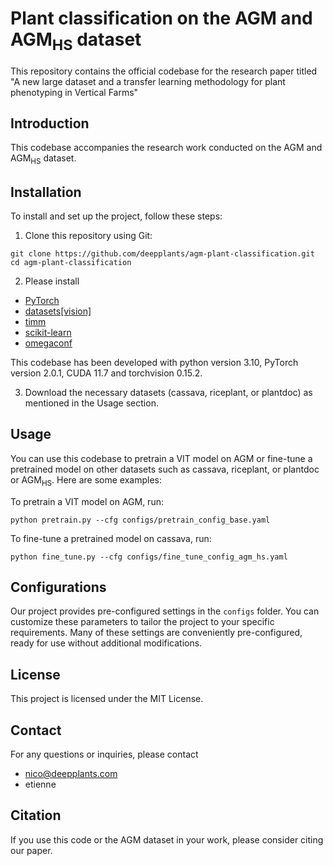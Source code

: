 # Plant classification on the AGM and AGM<sub>HS</sub> dataset

This repository contains the official codebase for the research paper titled "A new large dataset and a transfer learning methodology for plant phenotyping in Vertical Farms" 
## Introduction

This codebase accompanies the research work conducted on the AGM and AGM<sub>HS</sub> dataset.

## Installation

To install and set up the project, follow these steps:

1. Clone this repository using Git:

```shell
git clone https://github.com/deepplants/agm-plant-classification.git
cd agm-plant-classification
```
2. Please install 
- [PyTorch](https://pytorch.org/get-started/locally/) 
- [datasets\[vision\]](https://huggingface.co/docs/datasets/installation) 
- [timm](https://pypi.org/project/timm/)
- [scikit-learn](https://scikit-learn.org/stable/install.html)
- [omegaconf](https://pypi.org/project/omegaconf/)

This codebase has been developed with python version 3.10, PyTorch version 2.0.1, CUDA 11.7 and torchvision 0.15.2.

3. Download the necessary datasets (cassava, riceplant, or plantdoc) as mentioned in the Usage section.

## Usage
You can use this codebase to pretrain a VIT model on AGM or fine-tune a pretrained model on other datasets such as cassava, riceplant, or plantdoc or AGM<sub>HS</sub>. Here are some examples:

To pretrain a VIT model on AGM, run:
```shell
python pretrain.py --cfg configs/pretrain_config_base.yaml
```
To fine-tune a pretrained model on cassava, run:
```shell
python fine_tune.py --cfg configs/fine_tune_config_agm_hs.yaml
```
## Configurations

Our project provides pre-configured settings in the `configs` folder. You can customize these parameters to tailor the project to your specific requirements. Many of these settings are conveniently pre-configured, ready for use without additional modifications.

## License
This project is licensed under the MIT License.

## Contact
For any questions or inquiries, please contact 
- nico@deepplants.com
- etienne

## Citation

If you use this code or the AGM dataset in your work, please consider citing our paper.
